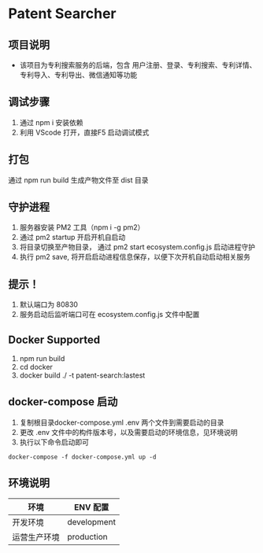 # Patent Searcher

## 项目说明
- 该项目为专利搜索服务的后端，包含 用户注册、登录、专利搜索、专利详情、专利导入、专利导出、微信通知等功能

## 调试步骤
1. 通过 npm i 安装依赖
2. 利用 VScode 打开，直接F5 启动调试模式

## 打包
通过 npm run build 生成产物文件至 dist 目录

## 守护进程
1. 服务器安装 PM2 工具（npm i -g pm2）
2. 通过 pm2 startup 开启开机自启动
3. 将目录切换至产物目录， 通过 pm2 start ecosystem.config.js 启动进程守护
4. 执行 pm2 save, 将开启启动进程信息保存，以便下次开机自动启动相关服务

## 提示！

1. 默认端口为 80830
2. 服务启动后监听端口可在 ecosystem.config.js 文件中配置

## Docker Supported

1. npm run build
2. cd docker
3. docker build ./ -t patent-search:lastest

## docker-compose 启动

1. 复制根目录docker-compose.yml .env 两个文件到需要启动的目录
2. 更改 .env 文件中的构件版本号，以及需要启动的环境信息，见环境说明
3. 执行以下命令启动即可

```
docker-compose -f docker-compose.yml up -d
```

## 环境说明

| 环境 | ENV 配置|
| ----- | ------- |
| 开发环境 | development |
| 运营生产环境 | production |